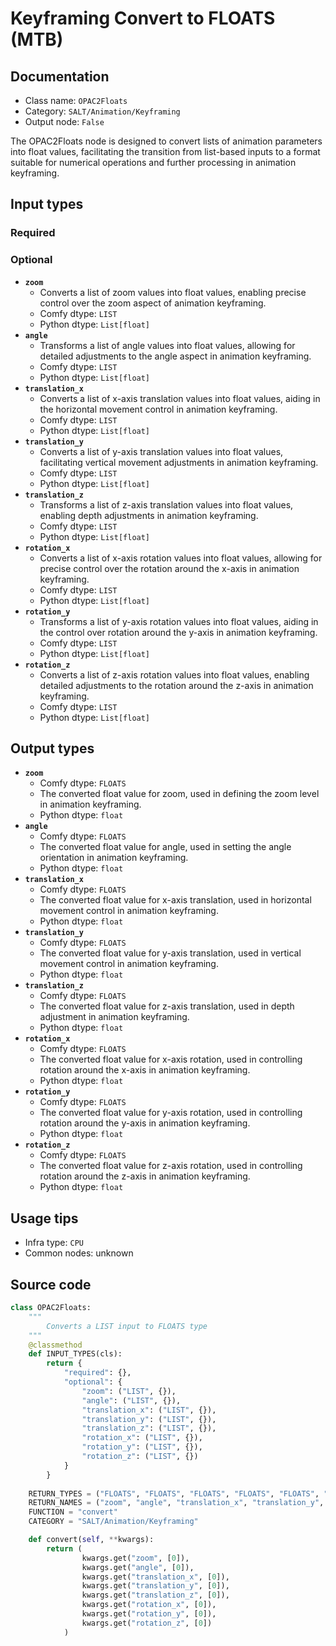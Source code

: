 # Keyframing Convert to FLOATS (MTB)
## Documentation
- Class name: `OPAC2Floats`
- Category: `SALT/Animation/Keyframing`
- Output node: `False`

The OPAC2Floats node is designed to convert lists of animation parameters into float values, facilitating the transition from list-based inputs to a format suitable for numerical operations and further processing in animation keyframing.
## Input types
### Required
### Optional
- **`zoom`**
    - Converts a list of zoom values into float values, enabling precise control over the zoom aspect of animation keyframing.
    - Comfy dtype: `LIST`
    - Python dtype: `List[float]`
- **`angle`**
    - Transforms a list of angle values into float values, allowing for detailed adjustments to the angle aspect in animation keyframing.
    - Comfy dtype: `LIST`
    - Python dtype: `List[float]`
- **`translation_x`**
    - Converts a list of x-axis translation values into float values, aiding in the horizontal movement control in animation keyframing.
    - Comfy dtype: `LIST`
    - Python dtype: `List[float]`
- **`translation_y`**
    - Converts a list of y-axis translation values into float values, facilitating vertical movement adjustments in animation keyframing.
    - Comfy dtype: `LIST`
    - Python dtype: `List[float]`
- **`translation_z`**
    - Transforms a list of z-axis translation values into float values, enabling depth adjustments in animation keyframing.
    - Comfy dtype: `LIST`
    - Python dtype: `List[float]`
- **`rotation_x`**
    - Converts a list of x-axis rotation values into float values, allowing for precise control over the rotation around the x-axis in animation keyframing.
    - Comfy dtype: `LIST`
    - Python dtype: `List[float]`
- **`rotation_y`**
    - Transforms a list of y-axis rotation values into float values, aiding in the control over rotation around the y-axis in animation keyframing.
    - Comfy dtype: `LIST`
    - Python dtype: `List[float]`
- **`rotation_z`**
    - Converts a list of z-axis rotation values into float values, enabling detailed adjustments to the rotation around the z-axis in animation keyframing.
    - Comfy dtype: `LIST`
    - Python dtype: `List[float]`
## Output types
- **`zoom`**
    - Comfy dtype: `FLOATS`
    - The converted float value for zoom, used in defining the zoom level in animation keyframing.
    - Python dtype: `float`
- **`angle`**
    - Comfy dtype: `FLOATS`
    - The converted float value for angle, used in setting the angle orientation in animation keyframing.
    - Python dtype: `float`
- **`translation_x`**
    - Comfy dtype: `FLOATS`
    - The converted float value for x-axis translation, used in horizontal movement control in animation keyframing.
    - Python dtype: `float`
- **`translation_y`**
    - Comfy dtype: `FLOATS`
    - The converted float value for y-axis translation, used in vertical movement control in animation keyframing.
    - Python dtype: `float`
- **`translation_z`**
    - Comfy dtype: `FLOATS`
    - The converted float value for z-axis translation, used in depth adjustment in animation keyframing.
    - Python dtype: `float`
- **`rotation_x`**
    - Comfy dtype: `FLOATS`
    - The converted float value for x-axis rotation, used in controlling rotation around the x-axis in animation keyframing.
    - Python dtype: `float`
- **`rotation_y`**
    - Comfy dtype: `FLOATS`
    - The converted float value for y-axis rotation, used in controlling rotation around the y-axis in animation keyframing.
    - Python dtype: `float`
- **`rotation_z`**
    - Comfy dtype: `FLOATS`
    - The converted float value for z-axis rotation, used in controlling rotation around the z-axis in animation keyframing.
    - Python dtype: `float`
## Usage tips
- Infra type: `CPU`
- Common nodes: unknown


## Source code
```python
class OPAC2Floats:
    """
        Converts a LIST input to FLOATS type
    """
    @classmethod
    def INPUT_TYPES(cls):
        return {
            "required": {},
            "optional": {
                "zoom": ("LIST", {}),
                "angle": ("LIST", {}),
                "translation_x": ("LIST", {}),
                "translation_y": ("LIST", {}),
                "translation_z": ("LIST", {}),
                "rotation_x": ("LIST", {}),
                "rotation_y": ("LIST", {}),
                "rotation_z": ("LIST", {})
            }
        }
    
    RETURN_TYPES = ("FLOATS", "FLOATS", "FLOATS", "FLOATS", "FLOATS", "FLOATS", "FLOATS", "FLOATS")
    RETURN_NAMES = ("zoom", "angle", "translation_x", "translation_y", "translation_z", "rotation_x", "rotation_y", "rotation_z")
    FUNCTION = "convert"
    CATEGORY = "SALT/Animation/Keyframing"

    def convert(self, **kwargs):
        return (
                kwargs.get("zoom", [0]),
                kwargs.get("angle", [0]),
                kwargs.get("translation_x", [0]),
                kwargs.get("translation_y", [0]),
                kwargs.get("translation_z", [0]),
                kwargs.get("rotation_x", [0]),
                kwargs.get("rotation_y", [0]),
                kwargs.get("rotation_z", [0])
            )

```
